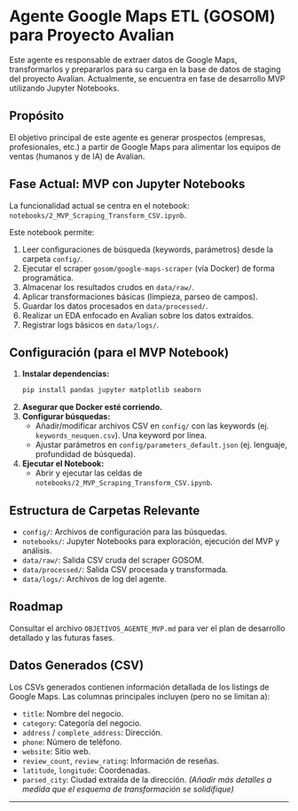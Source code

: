 # Agente Google Maps ETL (GOSOM) para Proyecto Avalian

Este agente es responsable de extraer datos de Google Maps, transformarlos y prepararlos para su carga en la base de datos de staging del proyecto Avalian. Actualmente, se encuentra en fase de desarrollo MVP utilizando Jupyter Notebooks.

## Propósito
El objetivo principal de este agente es generar prospectos (empresas, profesionales, etc.) a partir de Google Maps para alimentar los equipos de ventas (humanos y de IA) de Avalian.

## Fase Actual: MVP con Jupyter Notebooks
La funcionalidad actual se centra en el notebook: `notebooks/2_MVP_Scraping_Transform_CSV.ipynb`.

Este notebook permite:
1.  Leer configuraciones de búsqueda (keywords, parámetros) desde la carpeta `config/`.
2.  Ejecutar el scraper `gosom/google-maps-scraper` (vía Docker) de forma programática.
3.  Almacenar los resultados crudos en `data/raw/`.
4.  Aplicar transformaciones básicas (limpieza, parseo de campos).
5.  Guardar los datos procesados en `data/processed/`.
6.  Realizar un EDA enfocado en Avalian sobre los datos extraídos.
7.  Registrar logs básicos en `data/logs/`.

## Configuración (para el MVP Notebook)

1.  **Instalar dependencias:**
    ```bash
    pip install pandas jupyter matplotlib seaborn
    ```
2.  **Asegurar que Docker esté corriendo.**
3.  **Configurar búsquedas:**
    *   Añadir/modificar archivos CSV en `config/` con las keywords (ej. `keywords_neuquen.csv`). Una keyword por línea.
    *   Ajustar parámetros en `config/parameters_default.json` (ej. lenguaje, profundidad de búsqueda).
4.  **Ejecutar el Notebook:**
    *   Abrir y ejecutar las celdas de `notebooks/2_MVP_Scraping_Transform_CSV.ipynb`.

## Estructura de Carpetas Relevante
-   `config/`: Archivos de configuración para las búsquedas.
-   `notebooks/`: Jupyter Notebooks para exploración, ejecución del MVP y análisis.
-   `data/raw/`: Salida CSV cruda del scraper GOSOM.
-   `data/processed/`: Salida CSV procesada y transformada.
-   `data/logs/`: Archivos de log del agente.

## Roadmap
Consultar el archivo `OBJETIVOS_AGENTE_MVP.md` para ver el plan de desarrollo detallado y las futuras fases.

## Datos Generados (CSV)
Los CSVs generados contienen información detallada de los listings de Google Maps. Las columnas principales incluyen (pero no se limitan a):
- `title`: Nombre del negocio.
- `category`: Categoría del negocio.
- `address` / `complete_address`: Dirección.
- `phone`: Número de teléfono.
- `website`: Sitio web.
- `review_count`, `review_rating`: Información de reseñas.
- `latitude`, `longitude`: Coordenadas.
- `parsed_city`: Ciudad extraída de la dirección.
*(Añadir más detalles a medida que el esquema de transformación se solidifique)*

---